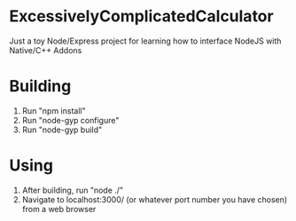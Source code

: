 # ExcessivelyComplicatedCalculator
Just a toy Node/Express project for learning how to interface NodeJS with Native/C++ Addons

# Building
1. Run "npm install"
2. Run "node-gyp configure"
3. Run "node-gyp build"

# Using
1. After building, run "node ./"
2. Navigate to localhost:3000/ (or whatever port number you have chosen) from a web browser